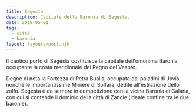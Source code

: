 ```yaml
---
title: Segesta
description: Capitale della Baronia di Segesta.
date: 2018-05-01
tags:
  - città
  - baronia
layout: layouts/post.njk
---
```


Il caotico porto di Segesta costituisce la capitale dell'omonima Baronia, occupante la costa meridionale del Regno del Vespro.

Degne di nota la Fortezza di Petra Bualis, occupata dai paladini di Jovis, nonché le importantissime Miniere di Solfara, dedite all'estrazione dello zolfo.
Segesta è da sempre in competizione con la vicina Baronia di Galaria, con cui si contende il dominio della città di Zancle (ideale confine tra le due baronie).
